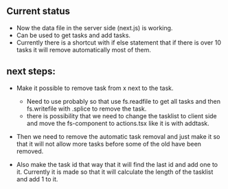## Current status

- Now the data file in the server side (next.js) is working.
- Can be used to get tasks and add tasks.
- Currently there is a shortcut with if else statement that if there is over 10 tasks it will remove automatically most of them.

## next steps:

- Make it possible to remove task from x next to the task.

  - Need to use probably so that use fs.readfile to get all tasks and then fs.writefile with .splice to remove the task.
  - there is possibility that we need to change the tasklist to client side and move the fs-component to actions.tsx like it is with addtask.

- Then we need to remove the automatic task removal and just make it so that it will not allow more tasks before some of the old have been removed.

- Also make the task id that way that it will find the last id and add one to it. Currently it is made so that it will calculate the length of the tasklist and add 1 to it.
